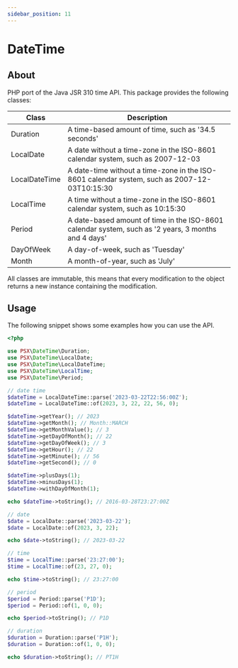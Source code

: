 ```yaml
---
sidebar_position: 11
---
```


# DateTime

## About

PHP port of the Java JSR 310 time API. This package provides the following classes:

| Class         | Description                                                                                          |
|---------------|------------------------------------------------------------------------------------------------------|
| Duration      | A time-based amount of time, such as '34.5 seconds'                                                  |
| LocalDate     | A date without a time-zone in the ISO-8601 calendar system, such as 2007-12-03                       |
| LocalDateTime | A date-time without a time-zone in the ISO-8601 calendar system, such as 2007-12-03T10:15:30         |
| LocalTime     | A time without a time-zone in the ISO-8601 calendar system, such as 10:15:30                         |
| Period        | A date-based amount of time in the ISO-8601 calendar system, such as '2 years, 3 months and 4 days'  |
| DayOfWeek     | A day-of-week, such as 'Tuesday'                                                                     |
| Month         | A month-of-year, such as 'July'                                                                      |

All classes are immutable, this means that every modification to the object returns a new instance
containing the modification.

## Usage

The following snippet shows some examples how you can use the API.

```php
<?php

use PSX\DateTime\Duration;
use PSX\DateTime\LocalDate;
use PSX\DateTime\LocalDateTime;
use PSX\DateTime\LocalTime;
use PSX\DateTime\Period;

// date time
$dateTime = LocalDateTime::parse('2023-03-22T22:56:00Z');
$dateTime = LocalDateTime::of(2023, 3, 22, 22, 56, 0);

$dateTime->getYear(); // 2023
$dateTime->getMonth(); // Month::MARCH
$dateTime->getMonthValue(); // 3
$dateTime->getDayOfMonth(); // 22
$dateTime->getDayOfWeek(); // 3
$dateTime->getHour(); // 22
$dateTime->getMinute(); // 56
$dateTime->getSecond(); // 0

$dateTime->plusDays(1);
$dateTime->minusDays(1);
$dateTime->withDayOfMonth(1);

echo $dateTime->toString(); // 2016-03-28T23:27:00Z

// date
$date = LocalDate::parse('2023-03-22');
$date = LocalDate::of(2023, 3, 22);

echo $date->toString(); // 2023-03-22

// time
$time = LocalTime::parse('23:27:00');
$time = LocalTime::of(23, 27, 0);

echo $time->toString(); // 23:27:00

// period
$period = Period::parse('P1D');
$period = Period::of(1, 0, 0);

echo $period->toString(); // P1D

// duration
$duration = Duration::parse('P1H');
$duration = Duration::of(1, 0, 0);

echo $duration->toString(); // PT1H

```
